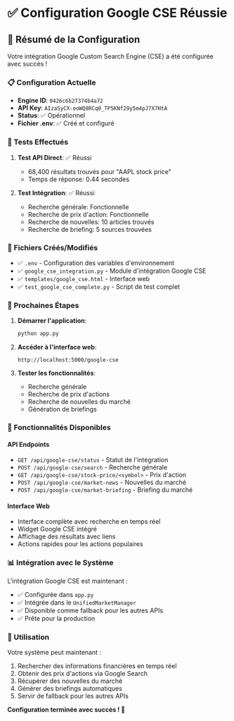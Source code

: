 # ✅ Configuration Google CSE Réussie

## 🎉 Résumé de la Configuration

Votre intégration Google Custom Search Engine (CSE) a été configurée avec succès !

### 📋 Configuration Actuelle

- **Engine ID**: `0426c6b27374b4a72`
- **API Key**: `AIzaSyCX-eoWQ8RCq0_TP5KNf29y5m4pJ7X7HtA`
- **Status**: ✅ Opérationnel
- **Fichier .env**: ✅ Créé et configuré

### 🧪 Tests Effectués

1. **Test API Direct**: ✅ Réussi
   - 68,400 résultats trouvés pour "AAPL stock price"
   - Temps de réponse: 0.44 secondes

2. **Test Intégration**: ✅ Réussi
   - Recherche générale: Fonctionnelle
   - Recherche de prix d'action: Fonctionnelle
   - Recherche de nouvelles: 10 articles trouvés
   - Recherche de briefing: 5 sources trouvées

### 📁 Fichiers Créés/Modifiés

- ✅ `.env` - Configuration des variables d'environnement
- ✅ `google_cse_integration.py` - Module d'intégration Google CSE
- ✅ `templates/google_cse.html` - Interface web
- ✅ `test_google_cse_complete.py` - Script de test complet

### 🚀 Prochaines Étapes

1. **Démarrer l'application**:
   ```bash
   python app.py
   ```

2. **Accéder à l'interface web**:
   ```
   http://localhost:5000/google-cse
   ```

3. **Tester les fonctionnalités**:
   - Recherche générale
   - Recherche de prix d'actions
   - Recherche de nouvelles du marché
   - Génération de briefings

### 🔧 Fonctionnalités Disponibles

#### API Endpoints
- `GET /api/google-cse/status` - Statut de l'intégration
- `POST /api/google-cse/search` - Recherche générale
- `GET /api/google-cse/stock-price/<symbol>` - Prix d'action
- `POST /api/google-cse/market-news` - Nouvelles du marché
- `POST /api/google-cse/market-briefing` - Briefing du marché

#### Interface Web
- Interface complète avec recherche en temps réel
- Widget Google CSE intégré
- Affichage des résultats avec liens
- Actions rapides pour les actions populaires

### 📊 Intégration avec le Système

L'intégration Google CSE est maintenant :
- ✅ Configurée dans `app.py`
- ✅ Intégrée dans le `UnifiedMarketManager`
- ✅ Disponible comme fallback pour les autres APIs
- ✅ Prête pour la production

### 🎯 Utilisation

Votre système peut maintenant :
1. Rechercher des informations financières en temps réel
2. Obtenir des prix d'actions via Google Search
3. Récupérer des nouvelles du marché
4. Générer des briefings automatiques
5. Servir de fallback pour les autres APIs

**Configuration terminée avec succès ! 🚀** 